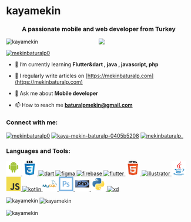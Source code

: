 # kayamekin

<h3 align="center">A passionate mobile and web developer from Turkey</h3>

<div style="width:100%; margin:0 auto;">

<img style="width:50%;" align="right" src="https://thumbs.gfycat.com/ExemplaryFairFeline-max-1mb.gif" >

</div>

<p align="left"> <img src="https://komarev.com/ghpvc/?username=kayamekin&label=Profile%20views&color=0e75b6&style=flat" alt="kayamekin" /> </p>

<p align="left"> <a href="https://twitter.com/mekinbaturalp0" target="blank"><img src="https://img.shields.io/twitter/follow/mekinbaturalp0?logo=twitter&style=for-the-badge" alt="mekinbaturalp0" /></a> </p>

- 🌱 I’m currently learning **Flutter&dart , java , javascript, php**

- 📝 I regularly write articles on [https://mekinbaturalp.com](https://mekinbaturalp.com)

- 💬 Ask me about **Mobile developer**

- 📫 How to reach me **baturalpmekin@gmail.com**

<h3 align="left">Connect with me:</h3>
<p align="left">
<a href="https://twitter.com/mekinbaturalp0" target="blank"><img align="center" src="https://raw.githubusercontent.com/rahuldkjain/github-profile-readme-generator/master/src/images/icons/Social/twitter.svg" alt="mekinbaturalp0" height="30" width="40" /></a>
<a href="https://linkedin.com/in/kaya-mekin-baturalp-0405b5208" target="blank"><img align="center" src="https://raw.githubusercontent.com/rahuldkjain/github-profile-readme-generator/master/src/images/icons/Social/linked-in-alt.svg" alt="kaya-mekin-baturalp-0405b5208" height="30" width="40" /></a>
<a href="https://instagram.com/mekinbaturalp_" target="blank"><img align="center" src="https://raw.githubusercontent.com/rahuldkjain/github-profile-readme-generator/master/src/images/icons/Social/instagram.svg" alt="mekinbaturalp_" height="30" width="40" /></a>
</p>

<h3 align="left">Languages and Tools:</h3>
<p align="left"> <a href="https://developer.android.com" target="_blank" rel="noreferrer"> <img src="https://raw.githubusercontent.com/devicons/devicon/master/icons/android/android-original-wordmark.svg" alt="android" width="40" height="40"/> </a> <a href="https://www.w3schools.com/css/" target="_blank" rel="noreferrer"> <img src="https://raw.githubusercontent.com/devicons/devicon/master/icons/css3/css3-original-wordmark.svg" alt="css3" width="40" height="40"/> </a> <a href="https://dart.dev" target="_blank" rel="noreferrer"> <img src="https://www.vectorlogo.zone/logos/dartlang/dartlang-icon.svg" alt="dart" width="40" height="40"/> </a> <a href="https://www.figma.com/" target="_blank" rel="noreferrer"> <img src="https://www.vectorlogo.zone/logos/figma/figma-icon.svg" alt="figma" width="40" height="40"/> </a> <a href="https://firebase.google.com/" target="_blank" rel="noreferrer"> <img src="https://www.vectorlogo.zone/logos/firebase/firebase-icon.svg" alt="firebase" width="40" height="40"/> </a> <a href="https://flutter.dev" target="_blank" rel="noreferrer"> <img src="https://www.vectorlogo.zone/logos/flutterio/flutterio-icon.svg" alt="flutter" width="40" height="40"/> </a> <a href="https://www.w3.org/html/" target="_blank" rel="noreferrer"> <img src="https://raw.githubusercontent.com/devicons/devicon/master/icons/html5/html5-original-wordmark.svg" alt="html5" width="40" height="40"/> </a> <a href="https://www.adobe.com/in/products/illustrator.html" target="_blank" rel="noreferrer"> <img src="https://www.vectorlogo.zone/logos/adobe_illustrator/adobe_illustrator-icon.svg" alt="illustrator" width="40" height="40"/> </a> <a href="https://www.java.com" target="_blank" rel="noreferrer"> <img src="https://raw.githubusercontent.com/devicons/devicon/master/icons/java/java-original.svg" alt="java" width="40" height="40"/> </a> <a href="https://developer.mozilla.org/en-US/docs/Web/JavaScript" target="_blank" rel="noreferrer"> <img src="https://raw.githubusercontent.com/devicons/devicon/master/icons/javascript/javascript-original.svg" alt="javascript" width="40" height="40"/> </a> <a href="https://kotlinlang.org" target="_blank" rel="noreferrer"> <img src="https://www.vectorlogo.zone/logos/kotlinlang/kotlinlang-icon.svg" alt="kotlin" width="40" height="40"/> </a> <a href="https://www.mysql.com/" target="_blank" rel="noreferrer"> <img src="https://raw.githubusercontent.com/devicons/devicon/master/icons/mysql/mysql-original-wordmark.svg" alt="mysql" width="40" height="40"/> </a> <a href="https://www.photoshop.com/en" target="_blank" rel="noreferrer"> <img src="https://raw.githubusercontent.com/devicons/devicon/master/icons/photoshop/photoshop-line.svg" alt="photoshop" width="40" height="40"/> </a> <a href="https://www.php.net" target="_blank" rel="noreferrer"> <img src="https://raw.githubusercontent.com/devicons/devicon/master/icons/php/php-original.svg" alt="php" width="40" height="40"/> </a> <a href="https://www.python.org" target="_blank" rel="noreferrer"> <img src="https://raw.githubusercontent.com/devicons/devicon/master/icons/python/python-original.svg" alt="python" width="40" height="40"/> </a> <a href="https://www.adobe.com/products/xd.html" target="_blank" rel="noreferrer"> <img src="https://cdn.worldvectorlogo.com/logos/adobe-xd.svg" alt="xd" width="40" height="40"/> </a> </p>

<div><p><img align="left" src="https://github-readme-stats.vercel.app/api/top-langs?username=kayamekin&show_icons=true&locale=en&layout=compact" alt="kayamekin" /></p>
</div>

<div>
<p>&nbsp;<img align="center" src="https://github-readme-stats.vercel.app/api?username=kayamekin&show_icons=true&locale=en" alt="kayamekin" /></p>
</div>

<div>
<p><img align="center" src="https://github-readme-streak-stats.herokuapp.com/?user=kayamekin&" alt="kayamekin" /></p>
</div>




















